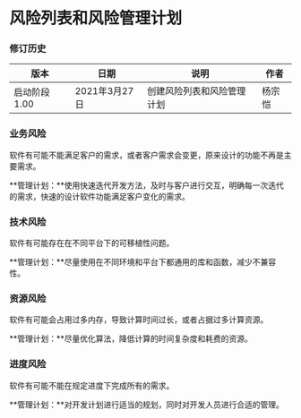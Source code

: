 # 风险列表和风险管理计划

### 修订历史

|版本|日期|说明|作者|
|---|-----|---|----|
|启动阶段1.00|2021年3月27日|创建风险列表和风险管理计划|杨宗恺|

### 业务风险

软件有可能不能满足客户的需求，或者客户需求会变更，原来设计的功能不再是主要需求。

**管理计划：**使用快速迭代开发方法，及时与客户进行交互，明确每一次迭代的需求，快速的设计软件功能满足客户变化的需求。

### 技术风险

软件有可能存在在不同平台下的可移植性问题。

**管理计划：**尽量使用在不同环境和平台下都通用的库和函数，减少不兼容性。

### 资源风险

软件有可能会占用过多内存，导致计算时间过长，或者占据过多计算资源。

**管理计划：**尽量优化算法，降低计算的时间复杂度和耗费的资源。

### 进度风险

软件有可能不能在规定进度下完成所有的需求。

**管理计划：**对开发计划进行适当的规划，同时对开发人员进行合适的管理。